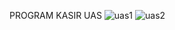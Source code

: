 PROGRAM KASIR UAS
![uas1](https://user-images.githubusercontent.com/92069153/146949324-cf818f4b-0120-4108-a245-9b5c0c5c9c24.jpeg)
![uas2](https://user-images.githubusercontent.com/92069153/146949368-db3f1f0e-c601-422b-aba3-0045739d54aa.jpeg)
